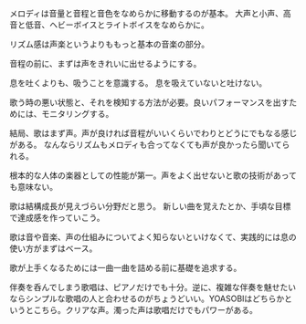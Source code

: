 メロディは音量と音程と音色をなめらかに移動するのが基本。
大声と小声、高音と低音、ヘビーボイスとライトボイスをなめらかに。

リズム感は声楽というよりももっと基本の音楽の部分。

音程の前に、まずは声をきれいに出せるようにする。

息を吐くよりも、吸うことを意識する。
息を吸えていないと吐けない。

歌う時の悪い状態と、それを検知する方法が必要。良いパフォーマンスを出すためには、モニタリングする。

結局、歌はまず声。声が良ければ音程がいいくらいでわりとどうにでもなる感じがある。
なんならリズムもメロディも合ってなくても声が良かったら聞いてられる。

根本的な人体の楽器としての性能が第一。声をよく出せないと歌の技術があっても意味ない。

歌は結構成長が見えづらい分野だと思う。
新しい曲を覚えたとか、手頃な目標で達成感を作っていこう。

歌は音や音楽、声の仕組みについてよく知らないといけなくて、実践的には息の使い方がまずはベース。

歌が上手くなるためには一曲一曲を詰める前に基礎を追求する。

伴奏を呑んでしまう歌唱は、ピアノだけでも十分。逆に、複雑な伴奏を魅せたいならシンプルな歌唱の人と合わせるのがちょうどいい。YOASOBIはどちらかというとこちら。クリアな声。濁った声は歌唱だけでもパワーがある。
